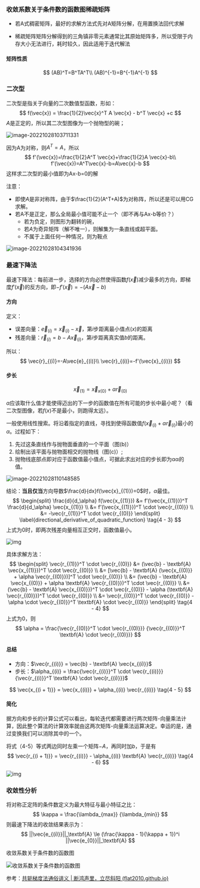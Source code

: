### 收敛系数关于条件数的函数图稀疏矩阵

- 若A式稠密矩阵，最好的求解方法式先对A矩阵分解，在用置换法回代求解

- 稀疏矩阵矩阵分解得到的三角镇非零元素通常比其原始矩阵多，所以受限于内存大小无法进行，耗时较久，因此适用于迭代解法

#### 矩阵性质

$$
(AB)^T=B^TA^T\\
(AB)^{-1}=B^{-1}A^{-1}
$$

### 二次型

二次型是指关于向量的二次数值型函数，形如：
$$
f(\vec{x}) = \frac{1}{2}\vec{x}^T A \vec{x} - b^T \vec{x} +c
$$
$A$是正定的，所以其二次型图像为一个抛物型的碗；

![image-20221028103711331](imags/image-20221028103711331.png)

因为A为对称，则$A^T=A$，所以
$$
f'(\vec{x})=\frac{1}{2}A^T \vec{x}+\frac{1}{2}A \vec{x}-b\\
f'(\vec{x})=A^T\vec{x}-b=A\vec{x}-b
$$
这样求二次型的最小值即为Ax-b=0的解

注意：

- 即使$A$是非对称阵，由于$\frac{1}{2}(A^T+A)$为对称阵，所以还是可以用CG求解。
- 若A不是正定，那么全局最小值可能不止一个（即不再与Ax-b等价？）
  - 若为负定，则图形为翻转的碗，
  - 若$A$为奇异矩阵（解不唯一），则解集为一条直线或超平面。
  - 不属于上面任何一种情况，则为鞍点

![image-20221028104341936](imags/image-20221028104341936.png)

### 最速下降法

最速下降法：每前进一步，选择的方向必然使得函数$f(\vec{x})$减少最多的方向，即梯度$f'(\vec{x})$的反方向，即$-f'(\vec{x})=-(A\vec{x}-b)$

#### 方向

定义：

- 误差向量：$\vec{e}_{(i)}=\vec{x}_{(i)}-\vec{x}$，第$i$步距离最小值点$(x)$的距离
- 残差向量：$\vec{r}_{(i)}=b-A\vec{x}_{(i)}$，第$i$步距离真实值$b$的距离。

所以：
$$
\vec{r}_{(i)}=-A\vec{e}_{(i)}\\
\vec{r}_{(i)}=-f'(\vec{x}_{(i)})
$$

#### 步长

$$
\vec{x}_{(1)} = \vec{x}_{x(0)} + \alpha \vec{r}_{(0)}
$$

$\alpha$应该取什么值才能使得迈出的下一步的函数值在所有可能的步长中最小呢？（看二次型图像，若$f(x)$不是最小，则跑得太远）。

一般使用线性搜索。将沿着指定的直线，寻找到使得函数值$f(\vec{x}_{(i)}+\alpha \vec{r}_{(i)})$最小的$\alpha$。过程如下：

1. 先过这条直线作与抛物面垂直的一个平面（图(b)）
2. 绘制出该平面与抛物面相交的抛物线（图(c)）;
3. 抛物线底部点即对应于函数值最小值点，可据此求出对应的步长即为αα的值。

![image-20221028110148585](imags/image-20221028110148585.png)

结论：**当且仅当**方向导数$\frac{d}{dx}f(\vec{x}_{(1)})=0$时，$\alpha$最佳。
$$
\begin{split} \frac{d}{d_\alpha} f(\vec{x_{(1)}}) &= f’(\vec{x_{(1)}})^T \frac{d}{d_\alpha} \vec{x_{(1)}} \\ &= f’(\vec{x_{(1)}})^T \cdot \vec{r_{(0)}} \\ &= -\vec{r_{(1)}}^T \cdot \vec{r_{(0)}} \end{split} \label{directional_derivative_of_quadratic_function} \tag{4 - 3}
$$
上式为0时，即两次残差向量相互正交时，函数值最小。

![img](imags/残差向量相互正交.png)

具体求解方法：
$$
\begin{split} \vec{r_{(1)}}^T \cdot \vec{r_{(0)}} &= (\vec{b} - \textbf{A} \vec{x_{(1)}})^T \cdot \vec{r_{(0)}} \\ &= [\vec{b} - \textbf{A} (\vec{x_{(0)}} + \alpha \vec{r_{(0)}})]^T \cdot \vec{r_{(0)}} \\ &= (\vec{b} - \textbf{A} \vec{x_{(0)}} + \alpha \textbf{A} \vec{r_{(0)}})^T \cdot \vec{r_{(0)}} \\ &= (\vec{b} - \textbf{A} \vec{x_{(0)}})^T \cdot \vec{r_{(0)}} - \alpha (\textbf{A} \vec{r_{(0)}})^T \cdot \vec{r_{(0)}} \\ &= \vec{r_{(0)}}^T \cdot \vec{r_{(0)}} - \alpha \cdot \vec{r_{(0)}}^T \textbf{A} \cdot \vec{r_{(0)}} \end{split} \tag{4 - 4}
$$
上式为0，则
$$
\alpha = \frac{\vec{r_{(0)}}^T \cdot \vec{r_{(0)}}}   {\vec{r_{(0)}}^T \textbf{A} \cdot \vec{r_{(0)}}}
$$

#### 总结

- 方向：$\vec{r_{(i)}} = \vec{b} - \textbf{A} \vec{x_{(i)}}$
- 步长：$\alpha_{(i)} = \frac{\vec{r_{(i)}}^T \cdot \vec{r_{(i)}}}   {\vec{r_{(i)}}^T \textbf{A} \cdot \vec{r_{(i)}}}$

$$
\vec{x_{(i + 1)}} = \vec{x_{(i)}} + \alpha_{(i)} \vec{r_{(i)}}  \tag{4 - 5}
$$



#### 简化

据方向和步长的计算公式可以看出，每轮迭代都需要进行两次矩阵-向量乘法计算，因此整个算法的计算效率就由这两次矩阵-向量乘法运算决定。幸运的是，通过变换我们可以消除其中的一个。

将式（4-5）等式两边同时左乘一个矩阵$−A$，再同时加$b$，于是有
$$
\vec{r_{(i + 1)}} = \vec{r_{(i)}} - \alpha_{(i)} \textbf{A} \vec{r_{(i)}} \tag{4 - 6}
$$

![img](imags/最速下降法收敛过程示意图.png)

### 收敛性分析

将对称正定阵的条件数定义为最大特征与最小特征之比：
$$
\kappa = \frac{\lambda_{max}} {\lambda_{min}} 
$$
则最速下降法的收敛结果表示为：
$$
||\vec{e_{(i)}}||_\textbf{A} \le (\frac{\kappa - 1}{\kappa + 1})^i ||\vec{e_{0}}||_\textbf{A} 
$$

收敛系数关于条件数的函数图

![收敛系数关于条件数的函数图](imags/收敛系数关于条件数的函数图.png)

参考：[共轭梯度法通俗讲义 | 断鸿声里，立尽斜阳 (flat2010.github.io)](https://flat2010.github.io/2018/10/26/共轭梯度法通俗讲义/#译者后记)